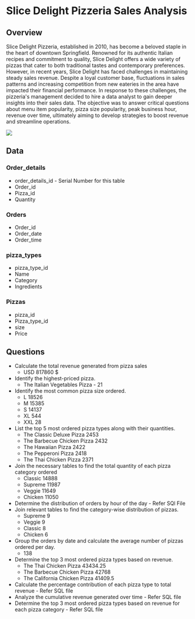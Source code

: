 # Slice Delight Pizzeria Sales Analysis
## Overview
Slice Delight Pizzeria, established in 2010, has become a beloved staple in the heart of downtown Springfield. Renowned for its authentic Italian recipes and commitment to quality, Slice Delight offers a wide variety of pizzas that cater to both traditional tastes and contemporary preferences. However, in recent years, Slice Delight has faced challenges in maintaining steady sales revenue. Despite a loyal customer base, fluctuations in sales patterns and increasing competition from new eateries in the area have impacted their financial performance. In response to these challenges, the pizzeria's management decided to hire a data analyst to gain deeper insights into their sales data. The objective was to answer critical questions about menu item popularity, pizza size popularity, peak business hour, revenue over time, ultimately aiming to develop strategies to boost revenue and streamline operations.

![](https://cdn.dribbble.com/userupload/11076074/file/original-e2d24af777a1779a4428d99f2b18e509.png)

## Data
### Order_details
+ order_details_id - Serial Number for this table
+ Order_id 
+ Pizza_id
+ Quantity

### Orders
+ Order_id
+ Order_date
+ Order_time

### pizza_types
+ pizza_type_id
+ Name
+ Category
+ Ingredients

### Pizzas
+ pizza_id
+ Pizza_type_id
+ size
+ Price

## Questions 
+ Calculate the total revenue generated from pizza sales
  + USD 817860 $
+ Identify the highest-priced pizza.
  + The Italian Vegetables Pizza - 21
+ Identify the most common pizza size ordered.
  + L	18526
  + M	15385
  + S	14137
  + XL	544
  + XXL	28
+ List the top 5 most ordered pizza types along with their quantities.
  + The Classic Deluxe Pizza	2453
  + The Barbecue Chicken Pizza	2432
  + The Hawaiian Pizza	2422
  + The Pepperoni Pizza	2418
  + The Thai Chicken Pizza	2371
+ Join the necessary tables to find the total quantity of each pizza category ordered
  + Classic	14888
  + Supreme	11987
  + Veggie	11649
  + Chicken	11050
+ Determine the distribution of orders by hour of the day - Refer SQl File
+ Join relevant tables to find the category-wise distribution of pizzas.
  + Supreme	9
  + Veggie	9
  + Classic	8
  + Chicken	6
+ Group the orders by date and calculate the average number of pizzas ordered per day.
  + 138
+ Determine the top 3 most ordered pizza types based on revenue.
  + The Thai Chicken Pizza	43434.25
  + The Barbecue Chicken Pizza	42768
  + The California Chicken Pizza	41409.5
+ Calculate the percentage contribution of each pizza type to total revenue - Refer SQL file
+ Analyze the cumulative revenue generated over time - Refer SQL file
+ Determine the top 3 most ordered pizza types based on revenue for each pizza category - Refer SQL file
